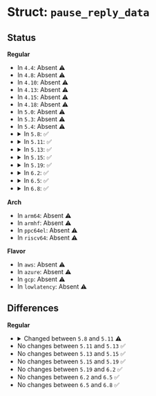 # Struct: <code>pause_reply_data</code>

## Status
<b>Regular</b>
<ul>
<li>
In <code>4.4</code>: Absent ⚠️
</li>
<li>
In <code>4.8</code>: Absent ⚠️
</li>
<li>
In <code>4.10</code>: Absent ⚠️
</li>
<li>
In <code>4.13</code>: Absent ⚠️
</li>
<li>
In <code>4.15</code>: Absent ⚠️
</li>
<li>
In <code>4.18</code>: Absent ⚠️
</li>
<li>
In <code>5.0</code>: Absent ⚠️
</li>
<li>
In <code>5.3</code>: Absent ⚠️
</li>
<li>
In <code>5.4</code>: Absent ⚠️
</li>
<li>
<details>
<summary>In <code>5.8</code>: ✅</summary>

```c
struct pause_reply_data {
    struct ethnl_reply_data base;
    struct ethtool_pauseparam pauseparam;
};
```
</details>
</li>
<li>
<details>
<summary>In <code>5.11</code>: ✅</summary>

```c
struct pause_reply_data {
    struct ethnl_reply_data base;
    struct ethtool_pauseparam pauseparam;
    struct ethtool_pause_stats pausestat;
};
```
</details>
</li>
<li>
<details>
<summary>In <code>5.13</code>: ✅</summary>

```c
struct pause_reply_data {
    struct ethnl_reply_data base;
    struct ethtool_pauseparam pauseparam;
    struct ethtool_pause_stats pausestat;
};
```
</details>
</li>
<li>
<details>
<summary>In <code>5.15</code>: ✅</summary>

```c
struct pause_reply_data {
    struct ethnl_reply_data base;
    struct ethtool_pauseparam pauseparam;
    struct ethtool_pause_stats pausestat;
};
```
</details>
</li>
<li>
<details>
<summary>In <code>5.19</code>: ✅</summary>

```c
struct pause_reply_data {
    struct ethnl_reply_data base;
    struct ethtool_pauseparam pauseparam;
    struct ethtool_pause_stats pausestat;
};
```
</details>
</li>
<li>
<details>
<summary>In <code>6.2</code>: ✅</summary>

```c
struct pause_reply_data {
    struct ethnl_reply_data base;
    struct ethtool_pauseparam pauseparam;
    struct ethtool_pause_stats pausestat;
};
```
</details>
</li>
<li>
<details>
<summary>In <code>6.5</code>: ✅</summary>

```c
struct pause_reply_data {
    struct ethnl_reply_data base;
    struct ethtool_pauseparam pauseparam;
    struct ethtool_pause_stats pausestat;
};
```
</details>
</li>
<li>
<details>
<summary>In <code>6.8</code>: ✅</summary>

```c
struct pause_reply_data {
    struct ethnl_reply_data base;
    struct ethtool_pauseparam pauseparam;
    struct ethtool_pause_stats pausestat;
};
```
</details>
</li>
</ul>
<b>Arch</b>
<ul>
<li>
In <code>arm64</code>: Absent ⚠️
</li>
<li>
In <code>armhf</code>: Absent ⚠️
</li>
<li>
In <code>ppc64el</code>: Absent ⚠️
</li>
<li>
In <code>riscv64</code>: Absent ⚠️
</li>
</ul>
<b>Flavor</b>
<ul>
<li>
In <code>aws</code>: Absent ⚠️
</li>
<li>
In <code>azure</code>: Absent ⚠️
</li>
<li>
In <code>gcp</code>: Absent ⚠️
</li>
<li>
In <code>lowlatency</code>: Absent ⚠️
</li>
</ul>

## Differences
<b>Regular</b>
<ul>
<li>
<details>
<summary>Changed between <code>5.8</code> and <code>5.11</code> ⚠️</summary>
<ul>
<li>
<b>Field added. </b>
<code>struct ethtool_pause_stats pausestat</code>
</li>
</ul>
</details>
</li>
<li>
No changes between <code>5.11</code> and <code>5.13</code> ✅
</li>
<li>
No changes between <code>5.13</code> and <code>5.15</code> ✅
</li>
<li>
No changes between <code>5.15</code> and <code>5.19</code> ✅
</li>
<li>
No changes between <code>5.19</code> and <code>6.2</code> ✅
</li>
<li>
No changes between <code>6.2</code> and <code>6.5</code> ✅
</li>
<li>
No changes between <code>6.5</code> and <code>6.8</code> ✅
</li>
</ul>
